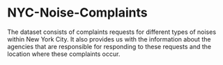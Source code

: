 # NYC-Noise-Complaints
The dataset consists of complaints requests for different types of noises within New York City. It also provides us with the information about the agencies that are responsible for responding to these requests and the location where these complaints occur.
